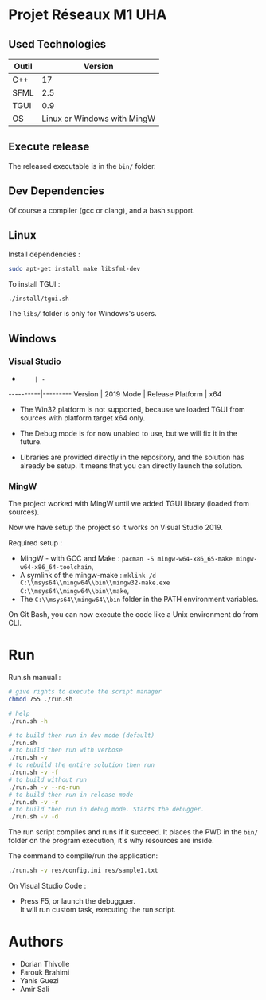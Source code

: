 # Projet Réseaux M1 UHA

## Used Technologies

Outil | Version
------|--------
C++   | 17
SFML  | 2.5
TGUI  | 0.9
OS    | Linux or Windows with MingW

## Execute release

The released executable is in the `bin/` folder.


## Dev Dependencies

Of course a compiler (gcc or clang), and a bash support.

## Linux

Install dependencies :

```sh
sudo apt-get install make libsfml-dev
```


To install TGUI :

```
./install/tgui.sh
```


The `libs/` folder is only for Windows's users.

## Windows

### Visual Studio

-         | -
----------|---------
Version   | 2019
Mode      | Release
Platform  | x64

* The Win32 platform is not supported, because we loaded TGUI from sources with platform target x64 only.

* The Debug mode is for now unabled to use, but we will fix it in the future.

* Libraries are provided directly in the repository, and the solution has already be setup. It means that you can directly launch the solution.

### MingW

The project worked with MingW until we added TGUI library (loaded from sources).

Now we have setup the project so it works on Visual Studio 2019.

Required setup :

* MingW - with GCC and Make : `pacman -S mingw-w64-x86_65-make mingw-w64-x86_64-toolchain`,
* A symlink of the mingw-make : `mklink /d C:\\msys64\\mingw64\\bin\\mingw32-make.exe C:\\msys64\\mingw64\\bin\\make`,
* The `C:\\msys64\\mingw64\\bin` folder in the PATH environment variables.

On Git Bash, you can now execute the code like a Unix environment do from CLI.


# Run

Run.sh manual :
```sh
# give rights to execute the script manager
chmod 755 ./run.sh

# help
./run.sh -h

# to build then run in dev mode (default)
./run.sh
# to build then run with verbose
./run.sh -v
# to rebuild the entire solution then run
./run.sh -v -f
# to build without run
./run.sh -v --no-run
# to build then run in release mode
./run.sh -v -r
# to build then run in debug mode. Starts the debugger.
./run.sh -v -d
```

The run script compiles and runs if it succeed. It places the PWD in the `bin/` folder on the program execution, it's why resources are inside.

The command to compile/run the application:
```sh
./run.sh -v res/config.ini res/sample1.txt
```

On Visual Studio Code :
- Press F5, or launch the debugguer.<br>It will run custom task, executing the run script.

# Authors

- Dorian Thivolle
- Farouk Brahimi
- Yanis Guezi
- Amir Sali
